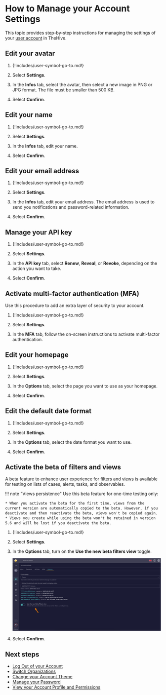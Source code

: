 # How to Manage your Account Settings

This topic provides step-by-step instructions for managing the settings of your [user account](../user-guides/organization/configure-organization/manage-user-accounts/about-user-accounts.md) in TheHive.

## Edit your avatar

1. {!includes/user-symbol-go-to.md!}

2. Select **Settings**.

3. In the **Infos** tab, select the avatar, then select a new image in PNG or JPG format. The file must be smaller than 500 KB.

4. Select **Confirm**.

## Edit your name

1. {!includes/user-symbol-go-to.md!}

2. Select **Settings**.

3. In the **Infos** tab, edit your name.

4. Select **Confirm**.

## Edit your email address

1. {!includes/user-symbol-go-to.md!}

2. Select **Settings**.

3. In the **Infos** tab, edit your email address. The email address is used to send you notifications and password-related information.

4. Select **Confirm**.

## Manage your API key

1. {!includes/user-symbol-go-to.md!}

2. Select **Settings**.

3. In the **API key** tab, select **Renew**, **Reveal**, or **Revoke**, depending on the action you want to take.

4. Select **Confirm**.

## Activate multi-factor authentication (MFA)

Use this procedure to add an extra layer of security to your account.

1. {!includes/user-symbol-go-to.md!}

2. Select **Settings**.

3. In the **MFA** tab, follow the on-screen instructions to activate multi-factor authentication.

## Edit your homepage

1. {!includes/user-symbol-go-to.md!}

2. Select **Settings**.

3. In the **Options** tab, select the page you want to use as your homepage.

4. Select **Confirm**.

## Edit the default date format

1. {!includes/user-symbol-go-to.md!}

2. Select **Settings**.

3. In the **Options** tab, select the date format you want to use.

4. Select **Confirm**.

## Activate the beta of filters and views

<!-- md:version 5.5.4 -->

A beta feature to enhance user experience for [filters](./analyst-corner/about-filtering-and-sorting.md) and [views](./analyst-corner/about-views.md) is available for testing on lists of cases, alerts, tasks, and observables.

!!! note "Views persistence"
    Use this beta feature for one-time testing only:

    * When you activate the beta for the first time, views from the current version are automatically copied to the beta. However, if you deactivate and then reactivate the beta, views won't be copied again.
    * Views you create while using the beta won't be retained in version 5.6 and will be lost if you deactivate the beta.

1. {!includes/user-symbol-go-to.md!}

2. Select **Settings**.

3. In the **Options** tab, turn on the **Use the new beta filters view** toggle.

    ![Beta filters views](../images/user-guides/beta-filters-views.png)

4. Select **Confirm**.

<h2>Next steps</h2>

* [Log Out of your Account](log-out.md)
* [Switch Organizations](switch-organizations.md)
* [Change your Account Theme](change-account-theme.md)
* [Manage your Password](manage-password.md)
* [View your Account Profile and Permissions](view-permissions.md)